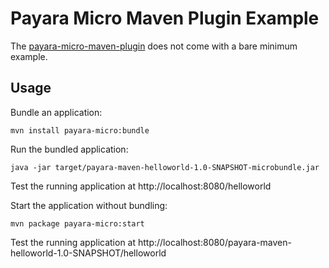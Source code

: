 # Payara Micro Maven Plugin Example

The [payara-micro-maven-plugin](https://github.com/payara/ecosystem-maven/tree/master/payara-micro-maven-plugin)
does not come with a bare minimum example.

## Usage

Bundle an application:

    mvn install payara-micro:bundle

Run the bundled application:

    java -jar target/payara-maven-helloworld-1.0-SNAPSHOT-microbundle.jar

Test the running application at http://localhost:8080/helloworld

Start the application without bundling:

    mvn package payara-micro:start

Test the running application at http://localhost:8080/payara-maven-helloworld-1.0-SNAPSHOT/helloworld
